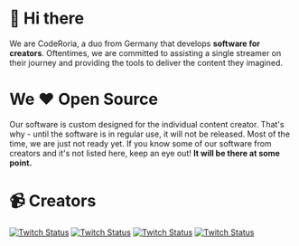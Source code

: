 # 👋 Hi there
We are CodeRoria, a duo from Germany that develops **software for creators**. Oftentimes, we are committed to assisting a single streamer on their journey and providing the tools to deliver the content they imagined.

# We ❤️ Open Source
Our software is custom designed for the individual content creator. That's why - until the software is in regular use, it will not be released. Most of the time, we are just not ready yet. If you know some of our software from creators and it's not listed here, keep an eye out! **It will be there at some point.**

# 📹 Creators
[![Twitch Status](https://img.shields.io/twitch/status/xlandaro?label=xLandaro&logo=twitch&logoColor=white&style=for-the-badge)](//twitch.tv/xlandaro)
[![Twitch Status](https://img.shields.io/twitch/status/strike?label=Strike&logo=twitch&logoColor=white&style=for-the-badge)](//twitch.tv/strike)
[![Twitch Status](https://img.shields.io/twitch/status/burdel?label=Burdel&logo=twitch&logoColor=white&style=for-the-badge)](//twitch.tv/burdel)
[![Twitch Status](https://img.shields.io/twitch/status/afections?label=afections&logo=twitch&logoColor=white&style=for-the-badge)](//twitch.tv/afections)
